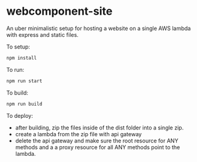 # webcomponent-site

An uber minimalistic setup for hosting a website on a single AWS lambda with express and static files.

To setup:
```bash
npm install
```

To run:
```bash
npm run start
```

To build:
```bash
npm run build
```

To deploy:

* after building, zip the files inside of the dist folder into a single zip.
* create a lambda from the zip file with api gateway
* delete the api gateway and make sure the root resource for ANY methods and a a proxy resource for all ANY methods point to the lambda.
